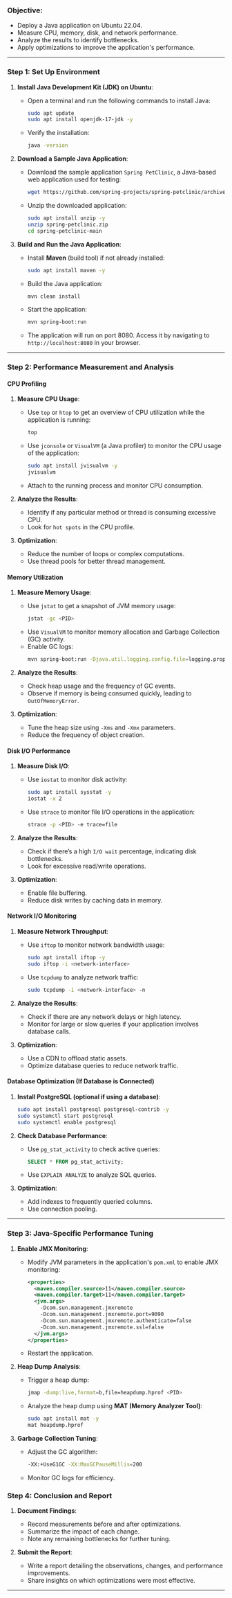 ### **Objective**:
- Deploy a Java application on Ubuntu 22.04.
- Measure CPU, memory, disk, and network performance.
- Analyze the results to identify bottlenecks.
- Apply optimizations to improve the application's performance.

---

### **Step 1: Set Up Environment**

1. **Install Java Development Kit (JDK) on Ubuntu**:
   - Open a terminal and run the following commands to install Java:
     ```bash
     sudo apt update
     sudo apt install openjdk-17-jdk -y
     ```
   - Verify the installation:
     ```bash
     java -version
     ```

2. **Download a Sample Java Application**:
   - Download the sample application `Spring PetClinic`, a Java-based web application used for testing:
     ```bash
     wget https://github.com/spring-projects/spring-petclinic/archive/refs/heads/main.zip -O spring-petclinic.zip
     ```
   - Unzip the downloaded application:
     ```bash
     sudo apt install unzip -y
     unzip spring-petclinic.zip
     cd spring-petclinic-main
     ```

3. **Build and Run the Java Application**:
   - Install **Maven** (build tool) if not already installed:
     ```bash
     sudo apt install maven -y
     ```
   - Build the Java application:
     ```bash
     mvn clean install
     ```
   - Start the application:
     ```bash
     mvn spring-boot:run
     ```
   - The application will run on port 8080. Access it by navigating to `http://localhost:8080` in your browser.

---

### **Step 2: Performance Measurement and Analysis**

#### **CPU Profiling**

1. **Measure CPU Usage**:
   - Use `top` or `htop` to get an overview of CPU utilization while the application is running:
     ```bash
     top
     ```
   - Use `jconsole` or `VisualVM` (a Java profiler) to monitor the CPU usage of the application:
     ```bash
     sudo apt install jvisualvm -y
     jvisualvm
     ```
   - Attach to the running process and monitor CPU consumption.

2. **Analyze the Results**:
   - Identify if any particular method or thread is consuming excessive CPU.
   - Look for `hot spots` in the CPU profile.

3. **Optimization**:
   - Reduce the number of loops or complex computations.
   - Use thread pools for better thread management.

#### **Memory Utilization**

1. **Measure Memory Usage**:
   - Use `jstat` to get a snapshot of JVM memory usage:
     ```bash
     jstat -gc <PID>
     ```
   - Use `VisualVM` to monitor memory allocation and Garbage Collection (GC) activity.
   - Enable GC logs:
     ```bash
     mvn spring-boot:run -Djava.util.logging.config.file=logging.properties -Xms512M -Xmx1024M -XX:+PrintGCDetails
     ```

2. **Analyze the Results**:
   - Check heap usage and the frequency of GC events.
   - Observe if memory is being consumed quickly, leading to `OutOfMemoryError`.

3. **Optimization**:
   - Tune the heap size using `-Xms` and `-Xmx` parameters.
   - Reduce the frequency of object creation.

#### **Disk I/O Performance**

1. **Measure Disk I/O**:
   - Use `iostat` to monitor disk activity:
     ```bash
     sudo apt install sysstat -y
     iostat -x 2
     ```
   - Use `strace` to monitor file I/O operations in the application:
     ```bash
     strace -p <PID> -e trace=file
     ```

2. **Analyze the Results**:
   - Check if there’s a high `I/O wait` percentage, indicating disk bottlenecks.
   - Look for excessive read/write operations.

3. **Optimization**:
   - Enable file buffering.
   - Reduce disk writes by caching data in memory.

#### **Network I/O Monitoring**

1. **Measure Network Throughput**:
   - Use `iftop` to monitor network bandwidth usage:
     ```bash
     sudo apt install iftop -y
     sudo iftop -i <network-interface>
     ```
   - Use `tcpdump` to analyze network traffic:
     ```bash
     sudo tcpdump -i <network-interface> -n
     ```

2. **Analyze the Results**:
   - Check if there are any network delays or high latency.
   - Monitor for large or slow queries if your application involves database calls.

3. **Optimization**:
   - Use a CDN to offload static assets.
   - Optimize database queries to reduce network traffic.

#### **Database Optimization (If Database is Connected)**

1. **Install PostgreSQL (optional if using a database)**:
   ```bash
   sudo apt install postgresql postgresql-contrib -y
   sudo systemctl start postgresql
   sudo systemctl enable postgresql
   ```

2. **Check Database Performance**:
   - Use `pg_stat_activity` to check active queries:
     ```sql
     SELECT * FROM pg_stat_activity;
     ```
   - Use `EXPLAIN ANALYZE` to analyze SQL queries.

3. **Optimization**:
   - Add indexes to frequently queried columns.
   - Use connection pooling.

---

### **Step 3: Java-Specific Performance Tuning**

1. **Enable JMX Monitoring**:
   - Modify JVM parameters in the application's `pom.xml` to enable JMX monitoring:
     ```xml
     <properties>
       <maven.compiler.source>11</maven.compiler.source>
       <maven.compiler.target>11</maven.compiler.target>
       <jvm.args>
         -Dcom.sun.management.jmxremote
         -Dcom.sun.management.jmxremote.port=9090
         -Dcom.sun.management.jmxremote.authenticate=false
         -Dcom.sun.management.jmxremote.ssl=false
       </jvm.args>
     </properties>
     ```
   - Restart the application.

2. **Heap Dump Analysis**:
   - Trigger a heap dump:
     ```bash
     jmap -dump:live,format=b,file=heapdump.hprof <PID>
     ```
   - Analyze the heap dump using **MAT (Memory Analyzer Tool)**:
     ```bash
     sudo apt install mat -y
     mat heapdump.hprof
     ```

3. **Garbage Collection Tuning**:
   - Adjust the GC algorithm:
     ```bash
     -XX:+UseG1GC -XX:MaxGCPauseMillis=200
     ```
   - Monitor GC logs for efficiency.

### **Step 4: Conclusion and Report**

1. **Document Findings**:
   - Record measurements before and after optimizations.
   - Summarize the impact of each change.
   - Note any remaining bottlenecks for further tuning.

2. **Submit the Report**:
   - Write a report detailing the observations, changes, and performance improvements.
   - Share insights on which optimizations were most effective.

---
